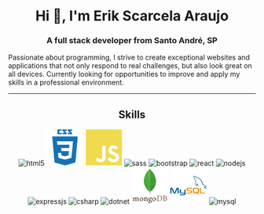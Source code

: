 <h1 align="center">Hi 👋, I'm Erik Scarcela Araujo</h1>
<h3 align="center">A full stack developer from Santo André, SP</h3>

Passionate about programming, I strive to create exceptional websites and applications that not only respond to real challenges, but also look great on all devices.
Currently looking for opportunities to improve and apply my skills in a professional environment.

<hr>

<h2 align="center">Skills</h2>

<div align="center" padding="4rem">
  <img src="https://icongr.am/devicon/html5-original-wordmark.svg?size=128&color=currentColor" alt="html5" width="75" height="75"/> 
  <img src="https://raw.githubusercontent.com/devicons/devicon/1119b9f84c0290e0f0b38982099a2bd027a48bf1/icons/css3/css3-plain-wordmark.svg" alt="css3" width="75" height="75"/>
  <img src="https://raw.githubusercontent.com/devicons/devicon/1119b9f84c0290e0f0b38982099a2bd027a48bf1/icons/javascript/javascript-plain.svg" alt="javascript" width="75" height="75"/>
  <img src="https://cdn.jsdelivr.net/gh/devicons/devicon@latest/icons/sass/sass-original.svg" alt="sass" width="75" height="75"  />
  <img src="https://cdn.jsdelivr.net/gh/devicons/devicon@latest/icons/bootstrap/bootstrap-original-wordmark.svg" alt="bootstrap" width="75" height="75" />
  <img src="https://cdn.jsdelivr.net/gh/devicons/devicon@latest/icons/react/react-original-wordmark.svg" alt="react" width="75" height="75" />
  <img src="https://icongr.am/devicon/nodejs-original.svg?size=128&color=currentColor" alt="nodejs" width="75" height="75" />
  <img src="https://cdn.jsdelivr.net/gh/devicons/devicon@latest/icons/express/express-original.svg" alt="expressjs" width="75" height="75" />
  <img src="https://icongr.am/devicon/csharp-original.svg?size=128&color=currentColor" alt="csharp" width="75" height="75" />
  <img src="https://cdn.jsdelivr.net/gh/devicons/devicon@latest/icons/dotnetcore/dotnetcore-original.svg" alt="dotnet" width="75" height="75" />
  <img src="https://raw.githubusercontent.com/devicons/devicon/master/icons/mongodb/mongodb-original-wordmark.svg" alt="mongodb" width="75" height="75"/> 
  <img src="https://raw.githubusercontent.com/devicons/devicon/master/icons/mysql/mysql-original-wordmark.svg" alt="mysql" width="75" height="75"/> 
  <img src="https://icongr.am/devicon/git-original-wordmark.svg?size=128&color=currentColor" alt="mysql" width="75" height="75"/> 
</div>

